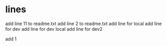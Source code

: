 # lines
add line 11 to readme.txt
add line 2  to readme.txt
add line for local
add line for dev
add line for dev local
add line for dev2

add 1
